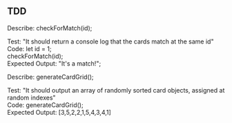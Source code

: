 ## TDD

Describe: checkForMatch(id);

Test: "It should return a console log that the cards match at the same id"  
Code:
let id = 1;  
checkForMatch(id);  
Expected Output: "It's a match!";

Describe: generateCardGrid();

Test: "It should output an array of randomly sorted card objects, assigned at random indexes"  
Code: generateCardGrid();  
Expected Output: [3,5,2,2,1,5,4,3,4,1]